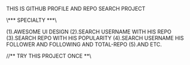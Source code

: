 THIS IS GITHUB PROFILE AND REPO SEARCH PROJECT 

\\*** SPECIALTY ***\\ 

(1).AWESOME UI DESIGN 
(2).SEARCH USERNAME WITH HIS REPO
(3).SEARCH REPO WITH HIS POPULARITY
(4).SEARCH USERNAME HIS FOLLOWER AND FOLLOWING AND TOTAL-REPO
(5).AND ETC.

//** TRY THIS PROJECT ONCE **\\
